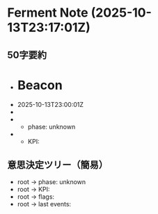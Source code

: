 # Ferment Note (2025-10-13T23:17:01Z)

## 50字要約
- # Beacon
- 2025-10-13T23:00:01Z
- 
- - phase: unknown
- - KPI:

## 意思決定ツリー（簡易）
- root -> phase: unknown
- root -> KPI:
- root -> flags:
- root -> last events:
